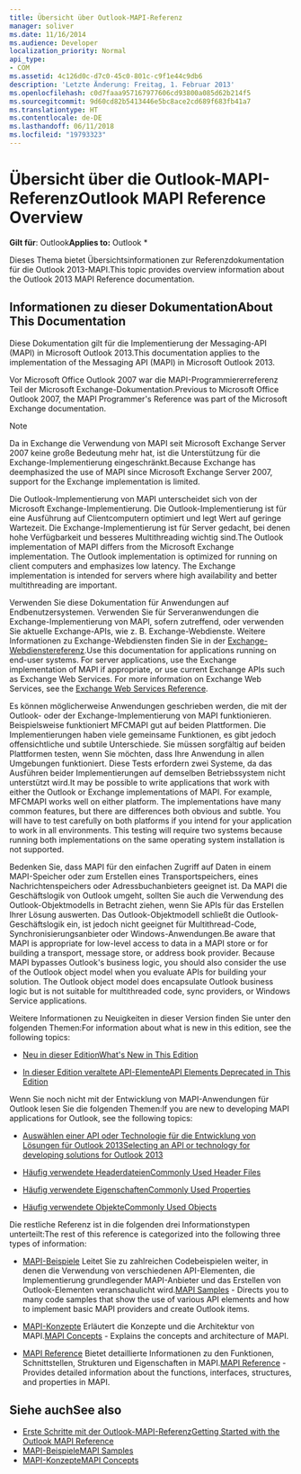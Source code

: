 ```yaml
---
title: Übersicht über Outlook-MAPI-Referenz
manager: soliver
ms.date: 11/16/2014
ms.audience: Developer
localization_priority: Normal
api_type:
- COM
ms.assetid: 4c126d0c-d7c0-45c0-801c-c9f1e44c9db6
description: 'Letzte Änderung: Freitag, 1. Februar 2013'
ms.openlocfilehash: c0d7faaa957167977606cd93800a085d62b214f5
ms.sourcegitcommit: 9d60cd82b5413446e5bc8ace2cd689f683fb41a7
ms.translationtype: HT
ms.contentlocale: de-DE
ms.lasthandoff: 06/11/2018
ms.locfileid: "19793323"
---
```

# <a name="outlook-mapi-reference-overview"></a><span data-ttu-id="30e62-103">Übersicht über die Outlook-MAPI-Referenz</span><span class="sxs-lookup"><span data-stu-id="30e62-103">Outlook MAPI Reference Overview</span></span>

<span data-ttu-id="30e62-104">**Gilt für**: Outlook</span><span class="sxs-lookup"><span data-stu-id="30e62-104">**Applies to:** Outlook \*</span></span> 
  
<span data-ttu-id="30e62-105">Dieses Thema bietet Übersichtsinformationen zur Referenzdokumentation für die Outlook 2013-MAPI.</span><span class="sxs-lookup"><span data-stu-id="30e62-105">This topic provides overview information about the Outlook 2013 MAPI Reference documentation.</span></span>
  
## <a name="about-this-documentation"></a><span data-ttu-id="30e62-106">Informationen zu dieser Dokumentation</span><span class="sxs-lookup"><span data-stu-id="30e62-106">About This Documentation</span></span>

<span data-ttu-id="30e62-107">Diese Dokumentation gilt für die Implementierung der Messaging-API (MAPI) in Microsoft Outlook 2013.</span><span class="sxs-lookup"><span data-stu-id="30e62-107">This documentation applies to the implementation of the Messaging API (MAPI) in Microsoft Outlook 2013.</span></span> 
  
<span data-ttu-id="30e62-108">Vor Microsoft Office Outlook 2007 war die MAPI-Programmiererreferenz Teil der Microsoft Exchange-Dokumentation.</span><span class="sxs-lookup"><span data-stu-id="30e62-108">Previous to Microsoft Office Outlook 2007, the MAPI Programmer's Reference was part of the Microsoft Exchange documentation.</span></span>
  
> [!NOTE]
> <span data-ttu-id="30e62-109">Da in Exchange die Verwendung von MAPI seit Microsoft Exchange Server 2007 keine große Bedeutung mehr hat, ist die Unterstützung für die Exchange-Implementierung eingeschränkt.</span><span class="sxs-lookup"><span data-stu-id="30e62-109">Because Exchange has deemphasized the use of MAPI since Microsoft Exchange Server 2007, support for the Exchange implementation is limited.</span></span> 
  
<span data-ttu-id="30e62-p101">Die Outlook-Implementierung von MAPI unterscheidet sich von der Microsoft Exchange-Implementierung. Die Outlook-Implementierung ist für eine Ausführung auf Clientcomputern optimiert und legt Wert auf geringe Wartezeit. Die Exchange-Implementierung ist für Server gedacht, bei denen hohe Verfügbarkeit und besseres Multithreading wichtig sind.</span><span class="sxs-lookup"><span data-stu-id="30e62-p101">The Outlook implementation of MAPI differs from the Microsoft Exchange implementation. The Outlook implementation is optimized for running on client computers and emphasizes low latency. The Exchange implementation is intended for servers where high availability and better multithreading are important.</span></span>
  
<span data-ttu-id="30e62-p102">Verwenden Sie diese Dokumentation für Anwendungen auf Endbenutzersystemen. Verwenden Sie für Serveranwendungen die Exchange-Implementierung von MAPI, sofern zutreffend, oder verwenden Sie aktuelle Exchange-APIs, wie z. B. Exchange-Webdienste. Weitere Informationen zu Exchange-Webdiensten finden Sie in der [Exchange-Webdienstereferenz](http://msdn.microsoft.com/de-DE/library/bb204119.aspx).</span><span class="sxs-lookup"><span data-stu-id="30e62-p102">Use this documentation for applications running on end-user systems. For server applications, use the Exchange implementation of MAPI if appropriate, or use current Exchange APIs such as Exchange Web Services. For more information on Exchange Web Services, see the [Exchange Web Services Reference](http://msdn.microsoft.com/de-DE/library/bb204119.aspx).</span></span>
  
<span data-ttu-id="30e62-p103">Es können möglicherweise Anwendungen geschrieben werden, die mit der Outlook- oder der Exchange-Implementierung von MAPI funktionieren. Beispielsweise funktioniert MFCMAPI gut auf beiden Plattformen. Die Implementierungen haben viele gemeinsame Funktionen, es gibt jedoch offensichtliche und subtile Unterschiede. Sie müssen sorgfältig auf beiden Plattformen testen, wenn Sie möchten, dass Ihre Anwendung in allen Umgebungen funktioniert. Diese Tests erfordern zwei Systeme, da das Ausführen beider Implementierungen auf demselben Betriebssystem nicht unterstützt wird.</span><span class="sxs-lookup"><span data-stu-id="30e62-p103">It may be possible to write applications that work with either the Outlook or Exchange implementations of MAPI. For example, MFCMAPI works well on either platform. The implementations have many common features, but there are differences both obvious and subtle. You will have to test carefully on both platforms if you intend for your application to work in all environments. This testing will require two systems because running both implementations on the same operating system installation is not supported.</span></span>
  
<span data-ttu-id="30e62-p104">Bedenken Sie, dass MAPI für den einfachen Zugriff auf Daten in einem MAPI-Speicher oder zum Erstellen eines Transportspeichers, eines Nachrichtenspeichers oder Adressbuchanbieters geeignet ist. Da MAPI die Geschäftslogik von Outlook umgeht, sollten Sie auch die Verwendung des Outlook-Objektmodells in Betracht ziehen, wenn Sie APIs für das Erstellen Ihrer Lösung auswerten. Das Outlook-Objektmodell schließt die Outlook-Geschäftslogik ein, ist jedoch nicht geeignet für Multithread-Code, Synchronisierungsanbieter oder Windows-Anwendungen.</span><span class="sxs-lookup"><span data-stu-id="30e62-p104">Be aware that MAPI is appropriate for low-level access to data in a MAPI store or for building a transport, message store, or address book provider. Because MAPI bypasses Outlook's business logic, you should also consider the use of the Outlook object model when you evaluate APIs for building your solution. The Outlook object model does encapsulate Outlook business logic but is not suitable for multithreaded code, sync providers, or Windows Service applications.</span></span>
  
<span data-ttu-id="30e62-124">Weitere Informationen zu Neuigkeiten in dieser Version finden Sie unter den folgenden Themen:</span><span class="sxs-lookup"><span data-stu-id="30e62-124">For information about what is new in this edition, see the following topics:</span></span>
  
- [<span data-ttu-id="30e62-125">Neu in dieser Edition</span><span class="sxs-lookup"><span data-stu-id="30e62-125">What's New in This Edition</span></span>](what-s-new-in-this-edition.md)
    
- [<span data-ttu-id="30e62-126">In dieser Edition veraltete API-Elemente</span><span class="sxs-lookup"><span data-stu-id="30e62-126">API Elements Deprecated in This Edition</span></span>](api-elements-deprecated-in-this-edition.md)
    
<span data-ttu-id="30e62-127">Wenn Sie noch nicht mit der Entwicklung von MAPI-Anwendungen für Outlook lesen Sie die folgenden Themen:</span><span class="sxs-lookup"><span data-stu-id="30e62-127">If you are new to developing MAPI applications for Outlook, see the following topics:</span></span>
  
- [<span data-ttu-id="30e62-128">Auswählen einer API oder Technologie für die Entwicklung von Lösungen für Outlook 2013</span><span class="sxs-lookup"><span data-stu-id="30e62-128">Selecting an API or technology for developing solutions for Outlook 2013</span></span>](http://msdn.microsoft.com/de-DE/library/jj900714.aspx)
    
- [<span data-ttu-id="30e62-129">Häufig verwendete Headerdateien</span><span class="sxs-lookup"><span data-stu-id="30e62-129">Commonly Used Header Files</span></span>](commonly-used-header-files.md)
    
- [<span data-ttu-id="30e62-130">Häufig verwendete Eigenschaften</span><span class="sxs-lookup"><span data-stu-id="30e62-130">Commonly Used Properties</span></span>](commonly-used-properties.md)
    
- [<span data-ttu-id="30e62-131">Häufig verwendete Objekte</span><span class="sxs-lookup"><span data-stu-id="30e62-131">Commonly Used Objects</span></span>](commonly-used-objects.md)
    
<span data-ttu-id="30e62-132">Die restliche Referenz ist in die folgenden drei Informationstypen unterteilt:</span><span class="sxs-lookup"><span data-stu-id="30e62-132">The rest of this reference is categorized into the following three types of information:</span></span>
  
- <span data-ttu-id="30e62-133">[MAPI-Beispiele](mapi-samples.md) Leitet Sie zu zahlreichen Codebeispielen weiter, in denen die Verwendung von verschiedenen API-Elementen, die Implementierung grundlegender MAPI-Anbieter und das Erstellen von Outlook-Elementen veranschaulicht wird.</span><span class="sxs-lookup"><span data-stu-id="30e62-133">[MAPI Samples](mapi-samples.md) - Directs you to many code samples that show the use of various API elements and how to implement basic MAPI providers and create Outlook items.</span></span> 
    
- <span data-ttu-id="30e62-134">[MAPI-Konzepte](mapi-concepts.md) Erläutert die Konzepte und die Architektur von MAPI.</span><span class="sxs-lookup"><span data-stu-id="30e62-134">[MAPI Concepts](mapi-concepts.md) - Explains the concepts and architecture of MAPI.</span></span> 
    
- <span data-ttu-id="30e62-135">[MAPI Reference](mapi-reference.md) Bietet detaillierte Informationen zu den Funktionen, Schnittstellen, Strukturen und Eigenschaften in MAPI.</span><span class="sxs-lookup"><span data-stu-id="30e62-135">[MAPI Reference](mapi-reference.md) - Provides detailed information about the functions, interfaces, structures, and properties in MAPI.</span></span> 
    
## <a name="see-also"></a><span data-ttu-id="30e62-136">Siehe auch</span><span class="sxs-lookup"><span data-stu-id="30e62-136">See also</span></span>

- [<span data-ttu-id="30e62-137">Erste Schritte mit der Outlook-MAPI-Referenz</span><span class="sxs-lookup"><span data-stu-id="30e62-137">Getting Started with the Outlook MAPI Reference</span></span>](getting-started-with-the-outlook-mapi-reference.md)
- [<span data-ttu-id="30e62-138">MAPI-Beispiele</span><span class="sxs-lookup"><span data-stu-id="30e62-138">MAPI Samples</span></span>](mapi-samples.md)
- [<span data-ttu-id="30e62-139">MAPI-Konzepte</span><span class="sxs-lookup"><span data-stu-id="30e62-139">MAPI Concepts</span></span>](mapi-concepts.md)

